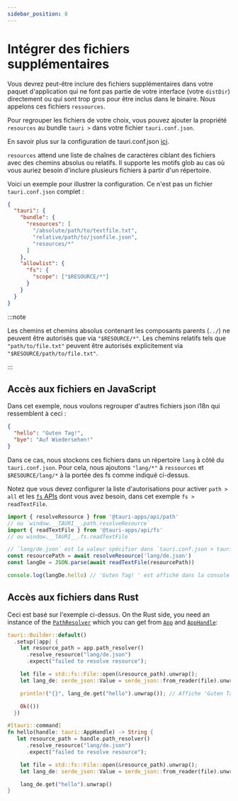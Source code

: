```yaml
---
sidebar_position: 8
---
```


# Intégrer des fichiers supplémentaires

Vous devrez peut-être inclure des fichiers supplémentaires dans votre paquet d'application qui ne font pas partie de votre interface (votre `distDir`) directement ou qui sont trop gros pour être inclus dans le binaire. Nous appelons ces fichiers `ressources`.

Pour regrouper les fichiers de votre choix, vous pouvez ajouter la propriété `resources` au bundle `tauri >` dans votre fichier `tauri.conf.json`.

En savoir plus sur la configuration de tauri.conf.json [ici][tauri.bundle].

`resources` attend une liste de chaînes de caractères ciblant des fichiers avec des chemins absolus ou relatifs. Il supporte les motifs glob au cas où vous auriez besoin d'inclure plusieurs fichiers à partir d'un répertoire.

Voici un exemple pour illustrer la configuration. Ce n'est pas un fichier `tauri.conf.json` complet :

```json title=tauri.conf.json
{
  "tauri": {
    "bundle": {
      "resources": [
        "/absolute/path/to/textfile.txt",
        "relative/path/to/jsonfile.json",
        "resources/*"
      ]
    },
    "allowlist": {
      "fs": {
        "scope": ["$RESOURCE/*"]
      }
    }
  }
}
```

:::note

Les chemins et chemins absolus contenant les composants parents (`../`) ne peuvent être autorisés que via `"$RESOURCE/*"`. Les chemins relatifs tels que `"path/to/file.txt"` peuvent être autorisés explicitement via `"$RESOURCE/path/to/file.txt"`.

:::

## Accès aux fichiers en JavaScript

Dans cet exemple, nous voulons regrouper d'autres fichiers json i18n qui ressemblent à ceci :

```json title=de.json
{
  "hello": "Guten Tag!",
  "bye": "Auf Wiedersehen!"
}
```

Dans ce cas, nous stockons ces fichiers dans un répertoire `lang` à côté du `tauri.conf.json`. Pour cela, nous ajoutons `"lang/*"` à `ressources` et `$RESOURCE/lang/*` à la portée des fs comme indiqué ci-dessus.

Notez que vous devez configurer la liste d'autorisations pour activer `path > all` et les [`fs` APIs][] dont vous avez besoin, dans cet exemple `fs > readTextFile`.

```javascript
import { resolveResource } from '@tauri-apps/api/path'
// ou `window.__TAURI__.path.resolveResource`
import { readTextFile } from '@tauri-apps/api/fs'
// ou window.__TAURI__.fs.readTextFile`

// `lang/de.json` est la valeur spécifier dans `tauri.conf.json > tauri > bundle > resources`
const resourcePath = await resolveResource('lang/de.json')
const langDe = JSON.parse(await readTextFile(resourcePath))

console.log(langDe.hello) // 'Guten Tag! ' est affiché dans la console de développement
```

## Accès aux fichiers dans Rust

Ceci est basé sur l'exemple ci-dessus. On the Rust side, you need an instance of the [`PathResolver`][] which you can get from [`App`][] and [`AppHandle`][]:

```rust
tauri::Builder::default()
  .setup(|app| {
    let resource_path = app.path_resolver()
      .resolve_resource("lang/de.json")
      .expect("failed to resolve resource");

    let file = std::fs::File::open(&resource_path).unwrap();
    let lang_de: serde_json::Value = serde_json::from_reader(file).unwrap();

    println!("{}", lang_de.get("hello").unwrap()); // Affiche 'Guten Tag!' dans le terminal 

    Ok(())
  })
```

```rust
#[tauri::command]
fn hello(handle: tauri::AppHandle) -> String {
   let resource_path = handle.path_resolver()
      .resolve_resource("lang/de.json")
      .expect("failed to resolve resource");

    let file = std::fs::File::open(&resource_path).unwrap();
    let lang_de: serde_json::Value = serde_json::from_reader(file).unwrap();

    lang_de.get("hello").unwrap()
}
```

[tauri.bundle]: ../../api/config.md#tauri.bundle
[`fs` APIs]: ../../api/js/fs/
[`PathResolver`]: https://docs.rs/tauri/latest/tauri/struct.PathResolver.html
[`App`]: https://docs.rs/tauri/latest/tauri/struct.App.html
[`AppHandle`]: https://docs.rs/tauri/latest/tauri/struct.AppHandle.html
